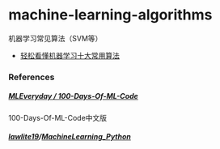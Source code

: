 # machine-learning-algorithms
机器学习常见算法（SVM等）


* [轻松看懂机器学习十大常用算法](https://www.jianshu.com/p/8eaa924ad39e)



### References

##### [MLEveryday / 100-Days-Of-ML-Code](https://github.com/MLEveryday/100-Days-Of-ML-Code)
100-Days-Of-ML-Code中文版


##### [lawlite19](https://github.com/lawlite19)/**[MachineLearning_Python](https://github.com/lawlite19/MachineLearning_Python)**
















